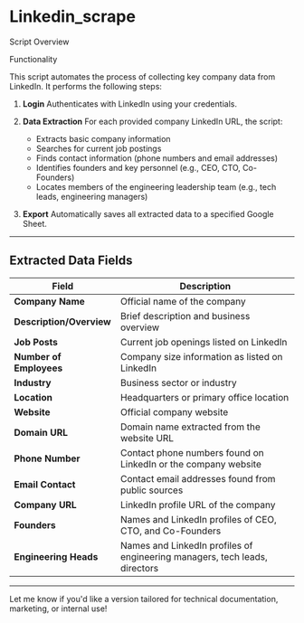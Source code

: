# Linkedin_scrape

Script Overview

Functionality

This script automates the process of collecting key company data from LinkedIn. It performs the following steps:

1. **Login**
   Authenticates with LinkedIn using your credentials.

2. **Data Extraction**
   For each provided company LinkedIn URL, the script:

   * Extracts basic company information
   * Searches for current job postings
   * Finds contact information (phone numbers and email addresses)
   * Identifies founders and key personnel (e.g., CEO, CTO, Co-Founders)
   * Locates members of the engineering leadership team (e.g., tech leads, engineering managers)

3. **Export**
   Automatically saves all extracted data to a specified Google Sheet.

---

## **Extracted Data Fields**

| **Field**                | **Description**                                                            |
| ------------------------ | -------------------------------------------------------------------------- |
| **Company Name**         | Official name of the company                                               |
| **Description/Overview** | Brief description and business overview                                    |
| **Job Posts**            | Current job openings listed on LinkedIn                                    |
| **Number of Employees**  | Company size information as listed on LinkedIn                             |
| **Industry**             | Business sector or industry                                                |
| **Location**             | Headquarters or primary office location                                    |
| **Website**              | Official company website                                                   |
| **Domain URL**           | Domain name extracted from the website URL                                 |
| **Phone Number**         | Contact phone numbers found on LinkedIn or the company website             |
| **Email Contact**        | Contact email addresses found from public sources                          |
| **Company URL**          | LinkedIn profile URL of the company                                        |
| **Founders**             | Names and LinkedIn profiles of CEO, CTO, and Co-Founders                   |
| **Engineering Heads**    | Names and LinkedIn profiles of engineering managers, tech leads, directors |

---

Let me know if you'd like a version tailored for technical documentation, marketing, or internal use!
